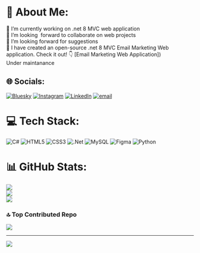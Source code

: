 # 💫 About Me:
🔭 I’m currently working on .net 8 MVC web application<br>
👯 I’m looking  forward to collaborate on web projects<br>
🤝 I’m looking forward for suggestions<br>
🌱 I have created an open-source .net 8 MVC Email Marketing Web application.  Check it out! 👇
[Email Marketing Web Application]) <br> Under maintanance
      <br>


## 🌐 Socials:
[![Bluesky](https://img.shields.io/badge/bluesky-0285FF?style=for-the-badge&logo=bluesky&logoColor=%23FFFFFF)](https://bsky.app/profile/oodurito.bsky.social) [![Instagram](https://img.shields.io/badge/Instagram-%23E4405F.svg?logo=Instagram&logoColor=white)](https://instagram.com/doorito_m ) [![LinkedIn](https://img.shields.io/badge/LinkedIn-%230077B5.svg?logo=linkedin&logoColor=white)](https://linkedin.com/in/dushyant-m-79531) [![email](https://img.shields.io/badge/Email-D14836?logo=gmail&logoColor=white)](mailto:dushyant5er@gmail.com) 

# 💻 Tech Stack:
![C#](https://img.shields.io/badge/c%23-%23239120.svg?style=for-the-badge&logo=csharp&logoColor=white) ![HTML5](https://img.shields.io/badge/html5-%23E34F26.svg?style=for-the-badge&logo=html5&logoColor=white) ![CSS3](https://img.shields.io/badge/css3-%231572B6.svg?style=for-the-badge&logo=css3&logoColor=white) ![.Net](https://img.shields.io/badge/.NET-5C2D91?style=for-the-badge&logo=.net&logoColor=white) ![MySQL](https://img.shields.io/badge/mysql-4479A1.svg?style=for-the-badge&logo=mysql&logoColor=white) ![Figma](https://img.shields.io/badge/figma-%23F24E1E.svg?style=for-the-badge&logo=figma&logoColor=white) ![Python](https://img.shields.io/badge/python-3670A0?style=for-the-badge&logo=python&logoColor=ffdd54)
# 📊 GitHub Stats:
![](https://github-readme-stats.vercel.app/api?username=DURITOO&theme=dark&hide_border=false&include_all_commits=true&count_private=true)<br/>
![](https://github-readme-streak-stats.herokuapp.com/?user=DURITOO&theme=dark&hide_border=false)<br/>
![](https://github-readme-stats.vercel.app/api/top-langs/?username=DURITOO&theme=dark&hide_border=false&include_all_commits=true&count_private=true&layout=compact)



### 🔝 Top Contributed Repo
![](https://github-contributor-stats.vercel.app/api?username=DURITOO&limit=5&theme=dark&combine_all_yearly_contributions=true)

---
[![](https://visitcount.itsvg.in/api?id=DURITOO&icon=0&color=0)](https://visitcount.itsvg.in)
